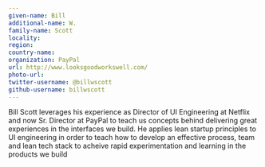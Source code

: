 ```yaml
---
given-name: Bill 	
additional-name: W.
family-name: Scott
locality: 
region: 
country-name: 
organization: PayPal
url: http://www.looksgoodworkswell.com/
photo-url: 
twitter-username: @billwscott
github-username: billwscott
---
```

Bill Scott leverages his experience as Director of UI Engineering at Netflix and now Sr. Director at PayPal to teach us concepts behind delivering great experiences in the interfaces we build. He applies lean startup principles to UI engineering in order to teach how to develop an effective process, team and lean tech stack to acheive rapid experimentation and learning in the products we build
